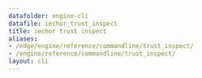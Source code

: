 ```yaml
---
datafolder: engine-cli
datafile: iechor_trust_inspect
title: iechor trust inspect
aliases:
- /edge/engine/reference/commandline/trust_inspect/
- /engine/reference/commandline/trust_inspect/
layout: cli
---
```


<!--
This page is automatically generated from iEchor's source code. If you want to
suggest a change to the text that appears here, open a ticket or pull request
in the source repository on GitHub:

https://github.com/iechor/cli
-->
